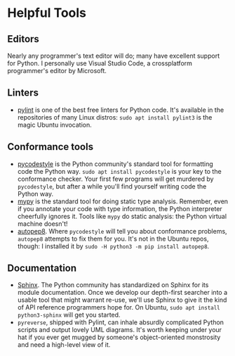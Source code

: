 # Helpful Tools

## Editors

Nearly any programmer's text editor will do; many have excellent support for Python.  I personally use Visual Studio Code, a crossplatform programmer's editor by Microsoft.

## Linters

* [pylint](https://pypi.org/project/pylint/) is one of the best free linters for Python code.  It's available in the repositories of many Linux distros: `sudo apt install pylint3` is the magic Ubuntu invocation.

## Conformance tools

* [pycodestyle](https://pypi.org/project/pycodestyle/) is the Python community's standard tool for formatting code the Python way. `sudo apt install pycodestyle` is your key to the conformance checker.  Your first few programs will get murdered by `pycodestyle`, but after a while you'll find yourself writing code the Python way.
* [mypy](https://pypi.org/project/mypy) is the standard tool for doing static type analysis.  Remember, even if you annotate your code with type information, the Python interpreter cheerfully ignores it.  Tools like `mypy` do static analysis: the Python virtual machine doesn't!
* [autopep8](https://pypi.org/project/autopep8/).  Where `pycodestyle` will tell you about conformance problems, `autopep8` attempts to fix them for you.  It's not in the Ubuntu repos, though: I installed it by `sudo -H python3 -m pip install autopep8`.

## Documentation

* [Sphinx](http://www.sphinx-doc.org/en/master/).  The Python community has standardized on Sphinx for its module documentation.  Once we develop our depth-first searcher into a usable tool that might warrant re-use, we'll use Sphinx to give it the kind of API reference programmers hope for.  On Ubuntu, `sudo apt install python3-sphinx` will get you started.
* `pyreverse`, shipped with Pylint, can inhale absurdly complicated Python scripts and output lovely UML diagrams.  It's worth keeping under your hat if you ever get mugged by someone's object-oriented monstrosity and need a high-level view of it.
